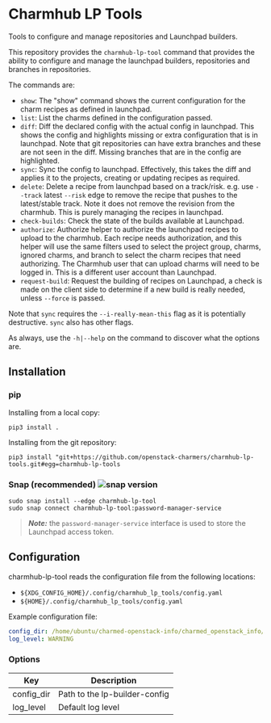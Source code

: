 # Charmhub LP Tools

Tools to configure and manage repositories and Launchpad builders.

This repository provides the `charmhub-lp-tool` command that provides the
ability to configure and manage the launchpad builders, repositories and
branches in repositories.

The commands are:

* `show`: The "show" command shows the current configuration for the charm
  recipes as defined in launchpad.
* `list`: List the charms defined in the configuration passed.
* `diff`: Diff the declared config with the actual config in launchpad. This
  shows the config and highlights missing or extra configuration that is in
  launchpad. Note that git repositories can have extra branches and these are
  not seen in the diff. Missing branches that are in the config are
  highlighted.
* `sync`: Sync the config to launchpad. Effectively, this takes the diff and
  applies it to the projects, creating or updating recipes as required.
* `delete`: Delete a recipe from launchpad based on a track/risk. e.g. use
  `--track` latest `--risk` edge to remove the recipe that pushes to the
  latest/stable track. Note it does not remove the revision from the
  charmhub. This is purely managing the recipes in launchpad.
* `check-builds`: Check the state of the builds available at Launchpad.
* `authorize`: Authorize helper to authorize the launchpad recipes to upload
  to the charmhub. Each recipe needs authorization, and this helper will use
  the same filters used to select the project group, charms, ignored charms,
  and branch to select the charm recipes that need authorizing. The Charmhub
  user that can upload charms will need to be logged in. This is a different
  user account than Launchpad.
* `request-build`: Request the building of recipes on Launchpad, a check is made
  on the client side to determine if a new build is really needed, unless
  `--force` is passed.


Note that `sync` requires the `--i-really-mean-this` flag as it is potentially
destructive.  `sync` also has other flags.

As always, use the `-h|--help` on the command to discover what the options are.

## Installation

### pip

Installing from a local copy:

```
pip3 install .
```

Installing from the git repository:

```
pip3 install "git+https://github.com/openstack-charmers/charmhub-lp-tools.git#egg=charmhub-lp-tools
```

### Snap (recommended) ![snap version](https://badgen.net/snapcraft/v/charmhub-lp-tool)

```
sudo snap install --edge charmhub-lp-tool
sudo snap connect charmhub-lp-tool:password-manager-service
```

> **_Note:_** the `password-manager-service` interface is used to store the
> Launchpad access token.

## Configuration

charmhub-lp-tool reads the configuration file from the following locations:

* `${XDG_CONFIG_HOME}/.config/charmhub_lp_tools/config.yaml`
* `${HOME}/.config/charmhub_lp_tools/config.yaml`

Example configuration file:

``` yaml
config_dir: /home/ubuntu/charmed-openstack-info/charmed_openstack_info/data/lp-builder-config/
log_level: WARNING
```

### Options

| Key        | Description                   |
|------------|-------------------------------|
| config_dir | Path to the lp-builder-config |
| log_level  | Default log level             |
